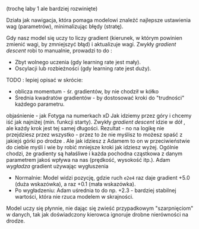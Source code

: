 
(trochę laby 1 ale bardziej rozwinięte)

Działa jak nawigacja, która pomaga modelowi znaleźć najlepsze ustawienia wag (parametrów), minimalizując błędy (stratę). 

Gdy nasz model się uczy to liczy gradient (kierunek, w którym powinien zmienić wagi, by zmniejszyć błąd) i aktualizuje wagi. Zwykły *gradient descent* robi to manualnie,  prowadzi to do :
- Zbyt wolnego uczenia (gdy learning rate jest mały).
- Oscylacji lub rozbieżności (gdy learning rate jest duży).

TODO : lepiej opisać
w skrócie:
- oblicza momentum - śr. gradientów, by nie chodził w kółko 
- Średnia kwadratów gradientów - by dostosować kroki do "trudności" każdego parametru.

objaśnienie - jak Fotyga na numerkach xD
Jak idziemy przez góry i chcemy iść jak najniżej (min. funkcji starty). Zwykły *gradient descent* idzie w dół , ale każdy krok jest tej samej długości. Rezultat - no na logikę nie przejdziesz przez wszystko - przez to że nie myślisz to możesz spaść z jakiejś górki po drodze . Ale jak idziesz z Adamem to on w przeciwieństwie do ciebie myśli i wie by robić mniejsze kroki jak idziesz wyżej. Ogólnie chodzi, że gradienty są hałaśliwe i każda pochodna cząstkowa z danym parametrem jakoś wpływa na nas (prędkość, wysokość itp.). Adam *wygładza* gradient używając wygłuszenia 

- Normalnie: Model widzi pozycję, gdzie ruch `e2e4` raz daje gradient +5.0 (duża wskazówka), a raz +0.1 (mała wskazówka).
- Po wygładzeniu: Adam uśrednia to do np. +2.3 - bardziej stabilnej wartości, która nie rzuca modelem w skrajności.

Model uczy się płynnie, nie dając się zwieść przypadkowym "szarpnięciom" w danych, tak jak doświadczony kierowca ignoruje drobne nierówności na drodze.